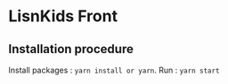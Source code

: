 # LisnKids Front

## Installation procedure

Install packages : `yarn install or yarn`.
Run : `yarn start`
